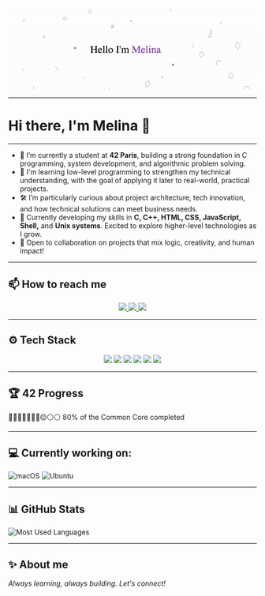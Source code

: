 <p align="center">
  <img src="https://github.com/Melinaaam/Melinaaam/blob/main/imgs/acc_git.gif"
  alt="Hi, I'm Melina 👋 "/>
</p>

---
# Hi there, I'm Melina 👋
---

- :telescope: I’m currently a student at **42 Paris**, building a strong foundation in C programming, system development, and algorithmic problem solving.  
- :seedling: I'm learning low-level programming to strengthen my technical understanding, with the goal of applying it later to real-world, practical projects.  
- :hammer_and_wrench: I’m particularly curious about project architecture, tech innovation, and how technical solutions can meet business needs.  
- :construction_worker: Currently developing my skills in **C, C++, HTML, CSS, JavaScript, Shell,** and **Unix systems**. Excited to explore higher-level technologies as I grow.  
- :handshake: Open to collaboration on projects that mix logic, creativity, and human impact!

---

## 📫 How to reach me

<p align="center">
  <a href="https://www.linkedin.com/in/melina-motylewski/">
    <img src="https://img.shields.io/badge/LinkedIn-0A66C2?style=flat&logo=linkedin&logoColor=white" height="25"/>
  </a>
  <a href="mailto:mmo.melina@gmail.com">
    <img src="https://img.shields.io/badge/Gmail-D14836?style=flat&logo=gmail&logoColor=white" height="25"/>
  </a>
  <a href="https://melinamotylewski.com">
    <img src="https://img.shields.io/badge/Portfolio-4CAF50?style=flat&logo=internetexplorer&logoColor=white" height="25"/>
  </a>
</p>

---

## ⚙️ Tech Stack

<p align="center">
  <a href="#"><img src="https://img.shields.io/badge/C-informational?style=flat&logo=c&logoColor=white&color=2bbc8a" height="25"/></a>
  <a href="#"><img src="https://img.shields.io/badge/C++-informational?style=flat&logo=cplusplus&logoColor=white&color=2bbc8a" height="25"/></a>
  <a href="#"><img src="https://img.shields.io/badge/HTML5-informational?style=flat&logo=html5&logoColor=white&color=2bbc8a" height="25"/></a>
  <a href="#"><img src="https://img.shields.io/badge/CSS3-informational?style=flat&logo=css3&logoColor=white&color=2bbc8a" height="25"/></a>
  <a href="#"><img src="https://img.shields.io/badge/JavaScript-informational?style=flat&logo=javascript&logoColor=white&color=2bbc8a" height="25"/></a>
  <a href="#"><img src="https://img.shields.io/badge/Shell-informational?style=flat&logo=gnubash&logoColor=white&color=2bbc8a" height="25"/></a>
</p>

---

## 🏆 42 Progress

🔵🔵🔵🔵🔵🔵🔵🟡⚪⚪  80% of the Common Core completed


---
## 💻 Currently working on:

<p>
  <!-- macOS -->
  <img src="https://img.shields.io/badge/macOS-000000?style=for-the-badge&logo=apple&logoColor=white" alt="macOS"/>

  <!-- Ubuntu -->
  <img src="https://img.shields.io/badge/Ubuntu-E95420?style=for-the-badge&logo=ubuntu&logoColor=white" alt="Ubuntu"/>
</p>

---

## 📊 GitHub Stats

<p align="left">
  <img
    src="https://github-readme-stats.vercel.app/api/top-langs/?username=melinaaam&layout=compact&theme=dark"
    alt="Most Used Languages"
    width="400px"
  />
</p>

---

## ✨ About me

_Always learning, always building. Let's connect!_
